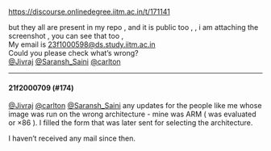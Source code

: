 https://discourse.onlinedegree.iitm.ac.in/t/171141

but they all are present in my repo , and it is public too , , i am attaching the screenshot , you can see that too ,<br/>
My email is 23f1000598@ds.study.iitm.ac.in<br/>
Could you please check what’s wrong?<br/>
<a class="mention" href="/u/jivraj">@Jivraj</a> <a class="mention" href="/u/saransh_saini">@Saransh_Saini</a> <a class="mention" href="/u/carlton">@carlton</a></p><hr>

<h4>21f2000709 (#174)</h4>
<p><a class="mention" href="/u/jivraj">@Jivraj</a> <a class="mention" href="/u/carlton">@carlton</a> <a class="mention" href="/u/saransh_saini">@Saransh_Saini</a> any updates for the people like me whose image was run on the wrong architecture - mine was ARM ( was evaluated or ×86 ). I filled the form that was later sent for selecting the architecture.</p>
<p>I haven’t received any mail since then.